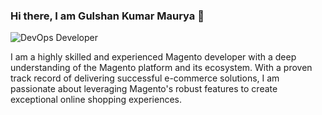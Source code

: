 ### Hi there, I am Gulshan Kumar Maurya 👋

<!--
**gulshankumar/gulshankumar** is a ✨ _special_ ✨ repository because its `README.md` (this file) appears on your GitHub profile.

Here are some ideas to get you started:

- 🔭 I’m currently working on Magento Commerce Projects
- 🌱 I’m currently learning Everything 
- 💬 Ask me anything about Ecommerce Solutions, Magento Solutions.
-->

<!--a href="https://www.buymeacoffee.com/gulshanmaurya" target="_blank"><img src="https://cdn.buymeacoffee.com/buttons/v2/default-green.png" alt="Buy Me A Coffee" style="height: 60px !important;width: 217px !important;" ></a-->

![DevOps Developer](https://img.shields.io/badge/DevOps-Developer-blueviolet?style=for-the-badge&logo=devops&logoColor=white)


I am a highly skilled and experienced Magento developer with a deep understanding of the Magento platform and its ecosystem. With a proven track record of delivering successful e-commerce solutions, I am passionate about leveraging Magento's robust features to create exceptional online shopping experiences.
